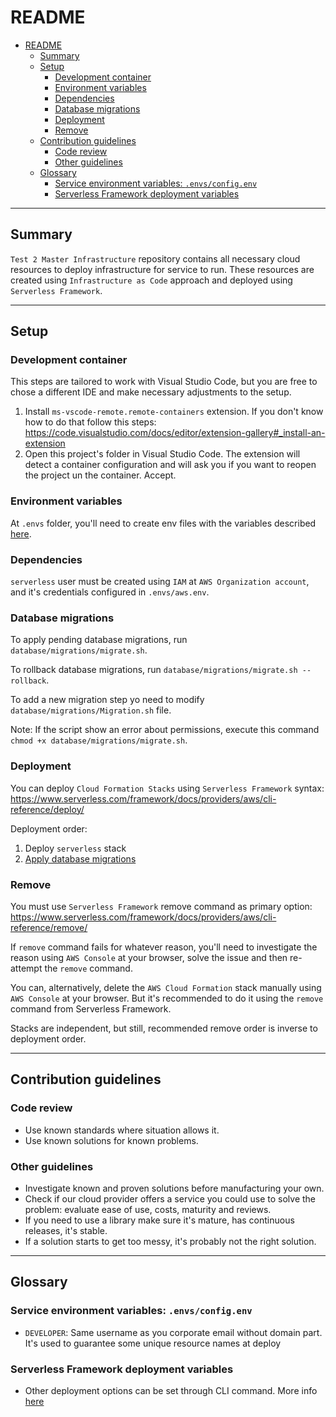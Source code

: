 # README #

- [README](#readme)
  - [Summary](#summary)
  - [Setup](#setup)
    - [Development container](#development-container)
    - [Environment variables](#environment-variables)
    - [Dependencies](#dependencies)
    - [Database migrations](#database-migrations)
    - [Deployment](#deployment)
    - [Remove](#remove)
  - [Contribution guidelines](#contribution-guidelines)
    - [Code review](#code-review)
    - [Other guidelines](#other-guidelines)
  - [Glossary](#glossary)
    - [Service environment variables: `.envs/config.env`](#service-environment-variables-envsconfigenv)
    - [Serverless Framework deployment variables](#serverless-framework-deployment-variables)

---

## Summary ##

`Test 2 Master Infrastructure` repository contains all necessary cloud resources to deploy infrastructure for service to run.
These resources are created using `Infrastructure as Code` approach and deployed using `Serverless Framework`.

---

## Setup ##

### Development container ###

This steps are tailored to work with Visual Studio Code, but you are free to chose a different IDE and make necessary adjustments to the setup.

1. Install `ms-vscode-remote.remote-containers` extension. If you don't know how to do that follow this steps: <https://code.visualstudio.com/docs/editor/extension-gallery#_install-an-extension>
2. Open this project's folder in Visual Studio Code. The extension will detect a container configuration and will ask you if you want to reopen the project un the container. Accept.

### Environment variables ###

At `.envs` folder, you'll need to create env files with the variables described [here](#glossary).

### Dependencies ###

`serverless` user must be created using `IAM` at `AWS Organization account`, and it's credentials configured in `.envs/aws.env`.

### Database migrations ###

To apply pending database migrations, run `database/migrations/migrate.sh`.

To rollback database migrations, run `database/migrations/migrate.sh --rollback`.

To add a new migration step yo need to modify `database/migrations/Migration.sh` file.

Note: If the script show an error about permissions, execute this command `chmod +x database/migrations/migrate.sh`.

### Deployment ###

You can deploy `Cloud Formation Stacks` using `Serverless Framework` syntax: <https://www.serverless.com/framework/docs/providers/aws/cli-reference/deploy/>

Deployment order:

1. Deploy `serverless` stack
2. [Apply database migrations](#database-migrations)

### Remove ###

You must use `Serverless Framework` remove command as primary option: <https://www.serverless.com/framework/docs/providers/aws/cli-reference/remove/>

If `remove` command fails for whatever reason, you'll need to investigate the reason using `AWS Console` at your browser, solve the issue and then re-attempt the `remove` command.

You can, alternatively, delete the `AWS Cloud Formation` stack manually using `AWS Console` at your browser. But it's recommended to do it using the `remove` command from Serverless Framework.

Stacks are independent, but still, recommended remove order is inverse to deployment order.

---

## Contribution guidelines ##

### Code review ###

- Use known standards where situation allows it.
- Use known solutions for known problems.

### Other guidelines ###

- Investigate known and proven solutions before manufacturing your own.
- Check if our cloud provider offers a service you could use to solve the problem: evaluate ease of use, costs, maturity and reviews.
- If you need to use a library make sure it's mature, has continuous releases, it's stable.
- If a solution starts to get too messy, it's probably not the right solution.

---

## Glossary ##

### Service environment variables: `.envs/config.env` ###

- `DEVELOPER`: Same username as you corporate email without domain part. It's used to guarantee some unique resource names at deploy

### Serverless Framework deployment variables ###

- Other deployment options can be set through CLI command. More info [here](https://www.serverless.com/framework/docs/providers/aws/cli-reference/deploy/)
